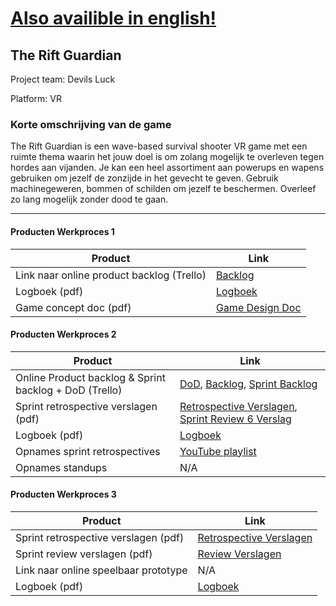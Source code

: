 # [Also availible in english!](english/README.md)

## The Rift Guardian
Project team: Devils Luck

Platform:
VR

### Korte omschrijving van de game 
The Rift Guardian is een wave-based survival shooter VR game met een ruimte thema    waarin het jouw doel is om zolang mogelijk te overleven tegen hordes aan vijanden. Je kan een heel assortiment aan powerups en wapens gebruiken om jezelf de zonzijde in het gevecht te geven. Gebruik machinegeweren, bommen of schilden om jezelf te beschermen. Overleef zo lang mogelijk zonder dood te gaan.

---
#### Producten Werkproces 1
| Product  | Link |
| ------ |  ------ |
| Link naar online product backlog (Trello) | [Backlog]
| Logboek (pdf)                             | [Logboek]
| Game concept doc (pdf)                    | [Game Design Doc]
   
#### Producten Werkproces 2
| Product  | Link |
| ------ |  ------ |
| Online Product backlog & Sprint backlog + DoD (Trello)    | [DoD], [Backlog], [Sprint Backlog]
| Sprint retrospective verslagen (pdf)                      | [Retrospective Verslagen], [Sprint Review 6 Verslag]
| Logboek (pdf)                                             | [Logboek]
| Opnames sprint retrospectives        | [YouTube playlist]
| Opnames standups                          | N/A
   
#### Producten Werkproces 3
| Product  | Link |
| ------ |  ------ |
| Sprint retrospective verslagen (pdf)  | [Retrospective Verslagen]
| Sprint review verslagen (pdf)         | [Review Verslagen]
| Link naar online speelbaar prototype  | N/A
| Logboek (pdf)                         | [Logboek]

   [Backlog]: <https://unreal-academy.codecks.io/decks/109-product-backlog>
   [DoD]: <https://unreal-academy.codecks.io/card/3qj-definition-of-done-dod>
   [Sprint Backlog]: <https://unreal-academy.codecks.io/decks/152-sprint-backlog-06>
   [Logboek]: <producten/Stand-ups%20-%20VRShooter%202024%20-%20Periode%204.pdf>
   [Game Design Doc]: <https://unreal-academy.codecks.io/decks/148-functioneel-ontwerp/card/4x1-memory-eraser>
   [Retrospective Verslagen]: <producten\Retrospective%20Verslag.pdf>
   [Review Verslagen]: <producten\Sprint%20Review%20verslag.pdf>
   [Prototype]: <https://www.mijnmytheprototype.nl>
   [YouTube playlist]: <https://www.youtube.com/playlist?list=PLnBx3KKOKHtALh1aE0SLvpywmG3A-yhSj>
   [Sprint Review 6 Verslag]: <producten\Sprint%20Review%20verslag.pdf>
   

